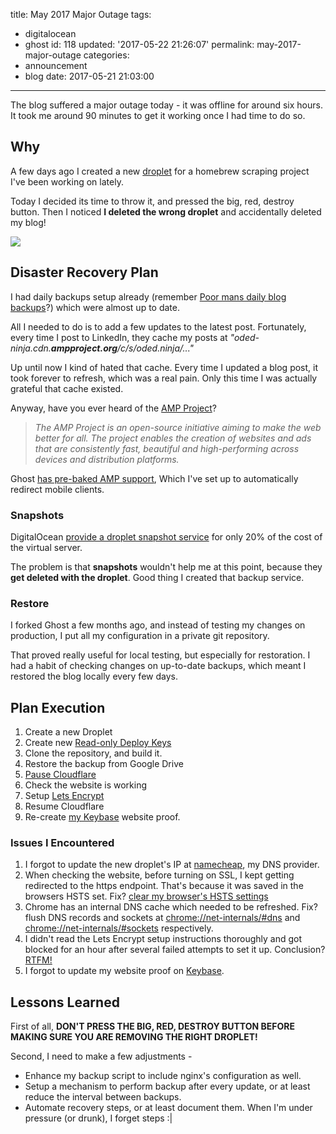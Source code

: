title: May 2017 Major Outage
tags:
  - digitalocean
  - ghost
id: 118
updated: '2017-05-22 21:26:07'
permalink: may-2017-major-outage
categories:
  - announcement
  - blog
date: 2017-05-21 21:03:00
---

The blog suffered a major outage today - it was offline for around six hours. It took me around 90 minutes to get it working once I had time to do so. 

## Why

A few days ago I created a new [droplet](https://www.digitalocean.com/community/questions/i-m-new-and-inexperienced-what-is-a-droplet-and-how-do-i-point-godaddy-to-digitalocean) for a homebrew scraping project I've been working on lately.

Today I decided its time to throw it, and pressed the big, red, destroy button. Then I noticed **I deleted the wrong droplet** and accidentally deleted my blog!

![](/images/2017/05/doh.jpeg)

## Disaster Recovery Plan

I had daily backups setup already (remember [Poor mans daily blog backups](/2017/03/04/poor-mans-daily-blog-backups/)?) which were almost up to date. 

All I needed to do is to add a few updates to the latest post. Fortunately, every time I post to LinkedIn, they cache my posts at *"oded-ninja.cdn.**ampproject.org**/c/s/oded.ninja/..."*

Up until now I kind of hated that cache. Every time I updated a blog post, it took forever to refresh, which was a real pain. Only this time I was actually grateful that cache existed.

Anyway, have you ever heard of the [AMP Project](https://www.ampproject.org/)?  

> *The AMP Project is an open-source initiative aiming to make the web better for all. The project enables the creation of websites and ads that are consistently fast, beautiful and high-performing across devices and distribution platforms.*

Ghost [has pre-baked AMP support](http://support.ghost.org/amp-support/), Which I've set up to automatically redirect mobile clients.

### Snapshots

DigitalOcean [provide a droplet snapshot service](https://www.digitalocean.com/community/tutorials/digitalocean-backups-and-snapshots-explained) for only 20% of the cost of the virtual server. 

The problem is that **snapshots** wouldn't help me at this point, because they **get deleted with the droplet**. Good thing I created that backup service.


### Restore

I forked Ghost a few months ago, and instead of testing my changes on production, I put all my configuration in a private git repository.

That proved really useful for local testing, but especially for restoration. I had a habit of checking changes on up-to-date backups, which meant I restored the blog locally every few days.


## Plan Execution

1. Create a new Droplet
2. Create new [Read-only Deploy Keys](https://github.com/blog/2024-read-only-deploy-keys)
3. Clone the repository, and build it.
4. Restore the backup from Google Drive
5. [Pause Cloudflare](https://support.cloudflare.com/hc/en-us/articles/200169176-How-do-I-temporarily-deactivate-Cloudflare-)
6. Check the website is working
5. Setup [Lets Encrypt](https://letsencrypt.org/) 
6. Resume Cloudflare
7. Re-create [my Keybase](https://keybase.io/odedlaz) website proof.

### Issues I Encountered

1. I forgot to update the new droplet's IP at [namecheap](https://www.namecheap.com/), my DNS provider.
2. When checking the website, before turning on SSL, I kept getting redirected to the https endpoint. That's because it was saved in the browsers HSTS set. Fix? [clear my browser's HSTS settings](http://classically.me/blogs/how-clear-hsts-settings-major-browsers)
3. Chrome has an internal DNS cache which needed to be refreshed. Fix? flush DNS records and sockets at [chrome://net-internals/#dns](chrome://net-internals/#dns) and [chrome://net-internals/#sockets](chrome://net-internals/#sockets) respectively.
5. I didn't read the Lets Encrypt setup instructions thoroughly and got blocked for an hour after several failed attempts to set it up. Conclusion? [RTFM!](https://www.digitalocean.com/community/tutorials/how-to-secure-nginx-with-let-s-encrypt-on-ubuntu-16-04)
5. I forgot to update my website proof on [Keybase](https://keybase.io).

## Lessons Learned

First of all, **DON'T PRESS THE BIG, RED, DESTROY BUTTON BEFORE MAKING SURE YOU ARE REMOVING THE RIGHT DROPLET!**

Second, I need to make a few adjustments -
* Enhance my backup script to include nginx's configuration as well. 
* Setup a mechanism to perform backup after every update, or at least reduce the interval between backups. 
* Automate recovery steps, or at least document them. When I'm under pressure (or drunk), I forget steps :|




 



